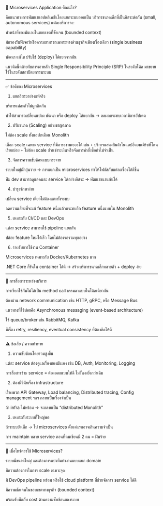 🧩 Microservices Application คืออะไร?

คือแนวทางการพัฒนาแอปพลิเคชันโดยแยกระบบออกเป็น บริการขนาดเล็กที่เป็นอิสระต่อกัน (small, autonomous services)
แต่ละบริการจะ:

ทำหน้าที่ของมันเองในขอบเขตที่ชัดเจน (bounded context)

มักรองรับฟีเจอร์หรือความสามารถเฉพาะทางด้านธุรกิจเพียงเรื่องเดียว (single business capability)

พัฒนา แก้ไข ปรับใช้ (deploy) ได้แยกจากกัน


แนวคิดนี้คล้ายกับการเอาหลัก Single Responsibility Principle (SRP) ในระดับโค้ด มาขยายใช้ในระดับสถาปัตยกรรมระบบ


---

✅ ข้อดีของ Microservices

1. แยกอิสระอย่างแท้จริง

บริการแต่ละตัวไม่ผูกติดกัน

ทำให้สามารถเปลี่ยนแปลง พัฒนา หรือ deploy ได้แยกกัน
→ ลดผลกระทบเวลามีการอัปเดต


2. ปรับขนาด (Scaling) อย่างชาญฉลาด

ไม่ต้อง scale ทั้งแอปเหมือน Monolith

เลือก scale เฉพาะ service ที่มีภาระงานเยอะได้ เช่น
‣ บริการแสดงสินค้าในแอปอีคอมเมิร์ซที่โดนเรียกบ่อย
‣ ไม่ต้อง scale ส่วนชำระเงินหรือจัดการคำสั่งซื้อถ้าไม่จำเป็น


3. จัดการความซับซ้อนแบบกระจาย

ระบบใหญ่มักวุ่นวาย → การแยกเป็น microservices ทำให้โฟกัสกับแต่ละเรื่องได้ดีขึ้น

ทีม dev สามารถดูแลคนละ service ได้อย่างอิสระ → พัฒนาขนานกันได้


4. บำรุงรักษาง่าย

เปลี่ยน service เดียวไม่ต้องแตะทั้งระบบ

ลดความเสี่ยงที่จะแก้ feature หนึ่งแล้วกระทบอีก feature หนึ่งแบบใน Monolith


5. เหมาะกับ CI/CD และ DevOps

แต่ละ service สามารถใช้ pipeline แยกกัน

ปล่อย feature ใหม่ได้เร็ว โดยไม่ต้องรอรวมทุกอย่าง


6. รองรับการใช้งาน Container

Microservices เหมาะกับ Docker/Kubernetes มาก

.NET Core ก็รันใน container ได้ดี → สร้างบริการขนาดเล็กหลายตัว + deploy ง่าย



---

🔄 การสื่อสารระหว่างบริการ

การเรียกใช้กันไม่ได้เป็น method call ธรรมดาแบบในโค้ดเดียวกัน

ต้องผ่าน network communication เช่น HTTP, gRPC, หรือ Message Bus

แนวทางที่ใช้บ่อยคือ Asynchronous messaging (event-based architecture)

ใช้ queue/broker เช่น RabbitMQ, Kafka

มีเรื่อง retry, resiliency, eventual consistency ที่ต้องคิดให้ดี




---

⚠️ ข้อเสีย / ความท้าทาย

1. ความซับซ้อนโดยรวมสูงขึ้น

แต่ละ service ต้องดูแลเรื่องของมันเอง เช่น DB, Auth, Monitoring, Logging

การสื่อสารข้าม service = ต้องออกแบบให้ดี ไม่งั้นงงยิ่งกว่าเดิม


2. ต้องมีวินัยเรื่อง infrastructure

เรื่องพวก API Gateway, Load balancing, Distributed tracing, Config management ฯลฯ กลายเป็นเรื่องจำเป็น

ถ้า infra ไม่พร้อม → จะกลายเป็น “distributed Monolith”


3. เหมาะกับระบบที่ใหญ่พอ

ถ้าระบบยังเล็ก → ไป microservices ตั้งแต่แรกอาจเกินความจำเป็น

การ maintain หลาย service ตอนที่คนเขียนมี 2 คน = ฝันร้าย



---

🤔 เมื่อไหร่ควรใช้ Microservices?

ระบบมีขนาดใหญ่ และต้องการแบ่งทีมทำงานแบบแยก domain

มีความต้องการในการ scale เฉพาะจุด

มี DevOps pipeline พร้อม หรือใช้ cloud platform ที่ช่วยจัดการ service ได้ดี

มีความชัดเจนในขอบเขตทางธุรกิจ (bounded context)

พร้อมรับมือกับ cost ด้านความซับซ้อนของระบบ

